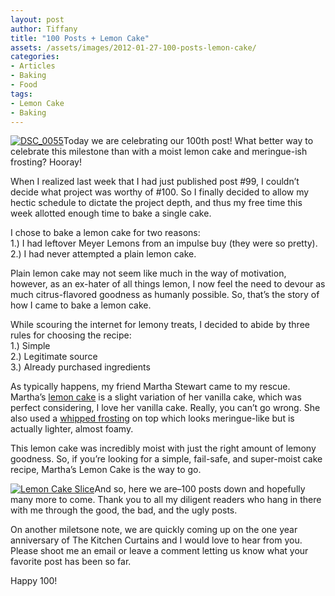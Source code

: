 ```yaml
---
layout: post
author: Tiffany
title: "100 Posts + Lemon Cake"
assets: /assets/images/2012-01-27-100-posts-lemon-cake/
categories: 
- Articles
- Baking
- Food
tags: 
- Lemon Cake
- Baking
---
```


[![](jekyll_uploads/2012/01/dsc_0055-325x488.jpg "DSC_0055")](http://www.sweetpeonies.com/2012/01/100-posts-lemon-cake/dsc_0055/)Today we are celebrating our 100th post! What better way to celebrate this milestone than with a moist lemon cake and meringue-ish frosting? Hooray!

When I realized last week that I had just published post #99, I couldn’t decide what project was worthy of #100\. So I finally decided to allow my hectic schedule to dictate the project depth, and thus my free time this week allotted enough time to bake a single cake.

I chose to bake a lemon cake for two reasons:  
1.) I had leftover Meyer Lemons from an impulse buy (they were so pretty).  
2.) I had never attempted a plain lemon cake.

Plain lemon cake may not seem like much in the way of motivation, however, as an ex-hater of all things lemon, I now feel the need to devour as much citrus-flavored goodness as humanly possible. So, that’s the story of how I came to bake a lemon cake.

While scouring the internet for lemony treats, I decided to abide by three rules for choosing the recipe:  
1.) Simple  
2.) Legitimate source  
3.) Already purchased ingredients

As typically happens, my friend Martha Stewart came to my rescue. Martha’s [lemon cake](http://www.marthastewart.com/632498/lemon-cake) is a slight variation of her vanilla cake, which was perfect considering, I love her vanilla cake. Really, you can’t go wrong. She also used a [whipped frosting](http://www.marthastewart.com/341535/whipped-frosting ) on top which looks meringue-like but is actually lighter, almost foamy.

This lemon cake was incredibly moist with just the right amount of lemony goodness. So, if you’re looking for a simple, fail-safe, and super-moist cake recipe, Martha’s Lemon Cake is the way to go.

[![](jekyll_uploads/2012/01/lemon-cake-slice-575x382.jpg "Lemon Cake Slice")](http://www.sweetpeonies.com/2012/01/100-posts-lemon-cake/lemon-cake-slice/)And so, here we are–100 posts down and hopefully many more to come. Thank you to all my diligent readers who hang in there with me through the good, the bad, and the ugly posts.

On another miletsone note, we are quickly coming up on the one year anniversary of The Kitchen Curtains and I would love to hear from you. Please shoot me an email or leave a comment letting us know what your favorite post has been so far.

Happy 100!